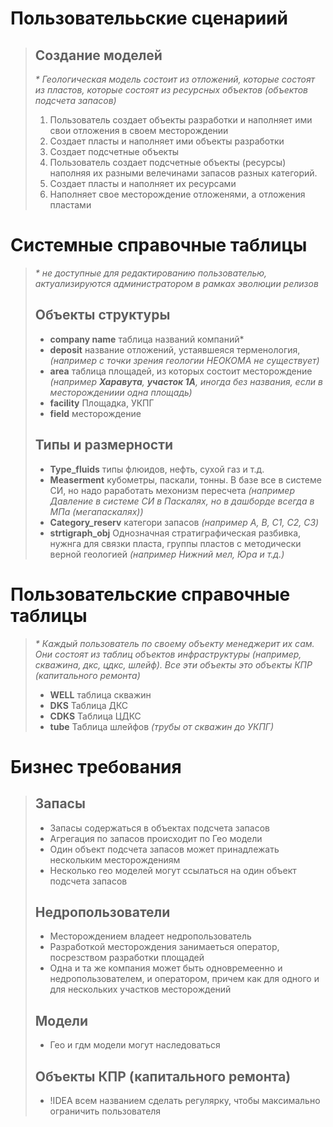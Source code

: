 # Пользователььские сценариий
> ## Создание моделей
> _* Геологическая модель состоит из отложений, которые  состоят из пластов, которые состоят из ресурсных объектов (объектов подсчета запасов)_
> 1. Пользователь создает объекты разработки и наполняет ими свои отложения в своем месторождении
> 2. Создает пласты и наполняет ими объекты разработки
> 3. Создает подсчетные объекты 
> 1. Пользователь создает подсчетные объекты (ресурсы) наполняя их разными велечинами запасов разных категорий. 
> 2. Создает пласты и наполняет их ресурсами
> 3. Наполняет свое месторождение отложенями, а отложения пластами
# Cистемные справочные таблицы
>_* не доступные для редактированию пользователью, актуализируются администратором в рамках эволюции релизов_
>## Объекты структуры
>* **company name** таблица названий компаний*
>* **deposit** название отложений, устаявшеяся терменология, _(например с точки зрения геологии НЕОКОМА не существует)_
>* **area** таблица площадей, из которых состоит месторождение _(например **Харавута**, **участок 1А**, иногда без названия, если в месторождениии одна площадь)_
>* **facility** Площадка, УКПГ
>* **field** месторождение
>## Типы и размерности
>* **Type_fluids** типы флюидов, нефть, сухой газ и т.д.
>* **Measerment** кубометры, паскали, тонны. В базе все в системе СИ, но надо раработать мехонизм пересчета _(например Давление в системе СИ в Паскалях, но в дашборде всегда в МПа (мегапаскалях))_
>* **Category_reserv** категори запасов _(например A, B, C1, C2, C3)_
>* **strtigraph_obj** Однозначная стратиграфическая разбивка, нужнга для связки пласта, группы пластов с методически верной геологией _(например Нижний мел, Юра и т.д.)_

# Пользовательские справочные таблицы
>_* Каждый пользователь по своему объекту менеджерит их сам. Они состоят из таблиц объектов инфраструктуры (например, скважина, дкс, цдкс, шлейф). Все эти объекты это объекты КПР (капитального ремонта)_
> * **WELL** таблица скважин
> * **DKS** Таблица ДКС
> * **CDKS** Таблица ЦДКС
> * **tube** Таблица шлейфов _(трубы от скважин до  УКПГ)_

# Бизнес требования
>## Запасы
>* Запасы содержаться в объектах подсчета запасов
>* Агрегация по запасов происходит по Гео модели
>* Один объект подсчета запасов может принадлежать нескольким месторождениям
>* Несколько гео моделей могут ссылаться на один объект подсчета запасов
>## Недропользователи
>* Месторождением владеет недропользователь
>* Разработкой месторождения занимаеться оператор, посрезством разработки площадей
>* Одна и та же компания может быть одновремеенно и недропользователем, и оператором, причем как для одного и для нескольких участков месторождений
>## Модели
>* Гео и гдм модели могут наследоваться
> ## Объекты КПР (капитального ремонта)
>* !IDEA всем названием сделать регулярку, чтобы максимально ограничить пользователя



